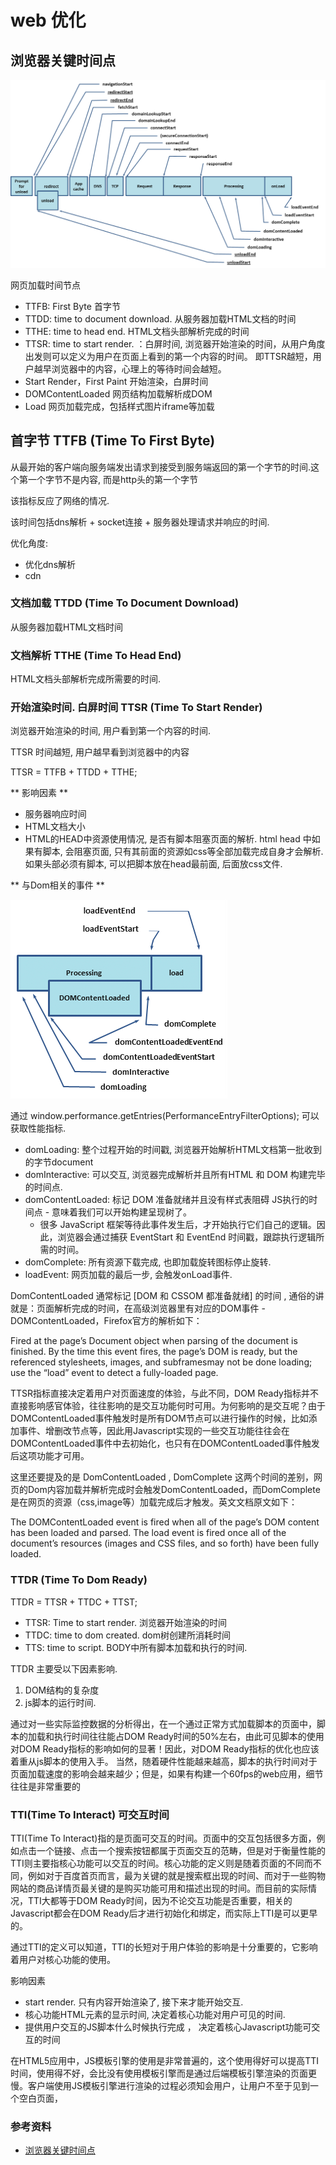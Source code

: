 # web 优化

## 浏览器关键时间点 

![加载过程](./images/chatu/perf1.png)

网页加载时间节点

- TTFB: First Byte 首字节
- TTDD: time to document download. 从服务器加载HTML文档的时间
- TTHE: time to head end. HTML文档头部解析完成的时间
- TTSR: time to start render. ：白屏时间, 浏览器开始渲染的时间，从用户角度出发则可以定义为用户在页面上看到的第一个内容的时间。 即TTSR越短，用户越早浏览器中的内容，心理上的等待时间会越短。
- Start Render，First Paint 开始渲染，白屏时间
- DOMContentLoaded 网页结构加载解析成DOM
- Load 网页加载完成，包括样式图片iframe等加载

## 首字节 TTFB (Time To First Byte)

从最开始的客户端向服务端发出请求到接受到服务端返回的第一个字节的时间.这个第一个字节不是内容, 而是http头的第一个字节

该指标反应了网络的情况. 

该时间包括dns解析 + socket连接 + 服务器处理请求并响应的时间.

优化角度:
- 优化dns解析
- cdn

### 文档加载 TTDD (Time To Document Download)

从服务器加载HTML文档时间

### 文档解析 TTHE (Time To Head End)

HTML文档头部解析完成所需要的时间.

### 开始渲染时间. 白屏时间 TTSR (Time To Start Render)

浏览器开始渲染的时间, 用户看到第一个内容的时间. 

TTSR 时间越短, 用户越早看到浏览器中的内容

TTSR = TTFB + TTDD + TTHE;

** 影响因素 **

- 服务器响应时间
- HTML文档大小
- HTML的HEAD中资源使用情况, 是否有脚本阻塞页面的解析. html head 中如果有脚本, 会阻塞页面, 只有其前面的资源如css等全部加载完成自身才会解析. 如果头部必须有脚本, 可以把脚本放在head最前面, 后面放css文件.

** 与Dom相关的事件 **

![dom加载事件](./images/chatu/perf2.png)

通过 window.performance.getEntries(PerformanceEntryFilterOptions); 可以获取性能指标.

- domLoading: 整个过程开始的时间戳, 浏览器开始解析HTML文档第一批收到的字节document
- domInteractive: 可以交互, 浏览器完成解析并且所有HTML 和 DOM 构建完毕的时间点.
- domContentLoaded: 标记 DOM 准备就绪并且没有样式表阻碍 JS执行的时间点 - 意味着我们可以开始构建呈现树了。
  - 很多 JavaScript 框架等待此事件发生后，才开始执行它们自己的逻辑。因此，浏览器会通过捕获 EventStart 和 EventEnd 时间戳，跟踪执行逻辑所需的时间。
- domComplete: 所有资源下载完成, 也即加载旋转图标停止旋转.
- loadEvent: 网页加载的最后一步, 会触发onLoad事件. 

DomContentLoaded 通常标记 [DOM 和 CSSOM 都准备就绪] 的时间 , 通俗的讲就是：页面解析完成的时间，在高级浏览器里有对应的DOM事件 - DOMContentLoaded，Firefox官方的解析如下：

Fired at the page’s Document object when parsing of the document is finished. By the time this event fires, the page’s DOM is ready, but the referenced stylesheets, images, and subframesmay not be done loading; use the “load” event to detect a fully-loaded page.

TTSR指标直接决定着用户对页面速度的体验，与此不同，DOM Ready指标并不直接影响感官体验，往往影响的是交互功能何时可用。为何影响的是交互呢？由于DOMContentLoaded事件触发时是所有DOM节点可以进行操作的时候，比如添加事件、增删改节点等，因此用Javascript实现的一些交互功能往往会在DOMContentLoaded事件中去初始化，也只有在DOMContentLoaded事件触发后这项功能才可用。

这里还要提及的是 DomContentLoaded , DomComplete 这两个时间的差别，网页的Dom内容加载并解析完成时会触发DomContentLoaded，而DomComplete是在网页的资源（css,image等）加载完成后才触发。英文文档原文如下：

The DOMContentLoaded event is fired when all of the page’s DOM content has been loaded and parsed. The load event is fired once all of the document’s resources (images and CSS files, and so forth) have been fully loaded.

### TTDR (Time To Dom Ready)

TTDR = TTSR + TTDC + TTST;

- TTSR: Time to start render. 浏览器开始渲染的时间
- TTDC: time to dom created. dom树创建所消耗时间
- TTS: time to script. BODY中所有脚本加载和执行的时间.

TTDR 主要受以下因素影响.
1. DOM结构的复杂度
2. js脚本的运行时间.

通过对一些实际监控数据的分析得出，在一个通过正常方式加载脚本的页面中，脚本的加载和执行时间往往能占DOM Ready时间的50%左右，由此可见脚本的使用对DOM Ready指标的影响如何的显著！因此，对DOM Ready指标的优化也应该着重从js脚本的使用入手。
当然，随着硬件性能越来越高，脚本的执行时间对于页面加载速度的影响会越来越少；但是，如果有构建一个60fps的web应用，细节往往是非常重要的

### TTI(Time To Interact) 可交互时间

TTI(Time To Interact)指的是页面可交互的时间。页面中的交互包括很多方面，例如点击一个链接、点击一个搜索按钮都属于页面交互的范畴，但是对于衡量性能的TTI则主要指核心功能可以交互的时间。核心功能的定义则是随着页面的不同而不同，例如对于百度首页而言，最为关键的就是搜索框出现的时间、而对于一些购物网站的商品详情页最关键的是购买功能可用和描述出现的时间。而目前的实际情况，TTI大都等于DOM Ready时间，因为不论交互功能是否重要，相关的Javascript都会在DOM Ready后才进行初始化和绑定，而实际上TTI是可以更早的。

通过TTI的定义可以知道，TTI的长短对于用户体验的影响是十分重要的，它影响着用户对核心功能的使用。

影响因素

- start render. 只有内容开始渲染了, 接下来才能开始交互.
- 核心功能HTML元素的显示时间, 决定着核心功能对用户可见的时间.
- 提供用户交互的JS脚本什么时候执行完成 ， 决定着核心Javascript功能可交互的时间

在HTML5应用中，JS模板引擎的使用是非常普遍的，这个使用得好可以提高TTI时间，使用得不好，会比没有使用模板引擎而是通过后端模板引擎渲染的页面更慢。客户端使用JS模板引擎进行渲染的过程必须知会用户，让用户不至于见到一个空白页面，

### 参考资料

- [浏览器关键时间点](http://zhangmhao.github.io/2014/05/20/%E6%B5%8F%E8%A7%88%E5%99%A8%E5%85%B3%E9%94%AE%E6%97%B6%E9%97%B4%E7%82%B9/)











